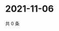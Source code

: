 # 2021-11-06

共 0 条

<!-- BEGIN WEIBO -->
<!-- 最后更新时间 Sat Nov 06 2021 05:07:38 GMT+0800 (China Standard Time) -->

<!-- END WEIBO -->
